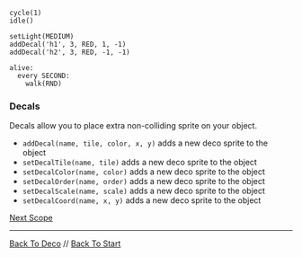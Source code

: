 ```load-water-player
cycle(1)
idle()

setLight(MEDIUM)
addDecal('h1', 3, RED, 1, -1)
addDecal('h2', 3, RED, -1, -1)

alive:
  every SECOND:
    walk(RND)
```

### Decals

Decals allow you to place extra non-colliding sprite on your object.

 - `addDecal(name, tile, color, x, y)` adds a new deco sprite to the object
 - `setDecalTile(name, tile)` adds a new deco sprite to the object
 - `setDecalColor(name, color)` adds a new deco sprite to the object
 - `setDecalOrder(name, order)` adds a new deco sprite to the object
 - `setDecalScale(name, scale)` adds a new deco sprite to the object
 - `setDecalCoord(name, x, y)` adds a new deco sprite to the object

[Next Scope](scope.md)

---

[Back To Deco](deco.md) //
[Back To Start](start.md)
